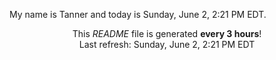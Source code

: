 My name is Tanner and today is Sunday, June 2, 2:21 PM EDT.

<p align="center">This <i>README</i> file is generated <b>every 3 hours</b>!</br>Last refresh: Sunday, June 2, 2:21 PM EDT<br /></p>

